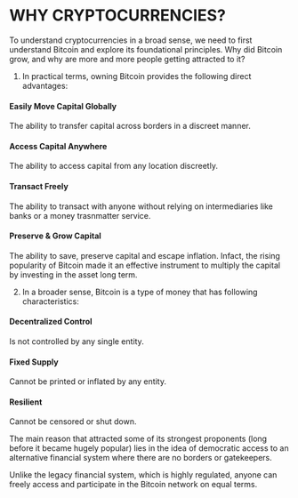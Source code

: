 # WHY CRYPTOCURRENCIES?

To understand cryptocurrencies in a broad sense, we need to first understand Bitcoin and explore its foundational principles. Why did Bitcoin grow, and why are more and more people getting attracted to it?

1) In practical terms, owning Bitcoin provides the following direct advantages:

#### Easily Move Capital Globally
The ability to transfer capital across borders in a discreet manner.

#### Access Capital Anywhere
The ability to access capital from any location discreetly.

#### Transact Freely
The ability to transact with anyone without relying on intermediaries like banks or a money trasnmatter service.

#### Preserve & Grow Capital
The ability to save, preserve capital and escape inflation. Infact, the rising popularity of Bitcoin made it an effective instrument to multiply the capital by investing in the asset long term.

2) In a broader sense, Bitcoin is a type of money that has following characteristics:

#### Decentralized Control
Is not controlled by any single entity.

#### Fixed Supply
Cannot be printed or inflated by any entity.

#### Resilient
Cannot be censored or shut down.

The main reason that attracted some of its strongest proponents (long before it became hugely popular) lies in the idea of democratic access to an alternative financial system where there are no borders or gatekeepers.

Unlike the legacy financial system, which is highly regulated, anyone can freely access and participate in the Bitcoin network on equal terms.